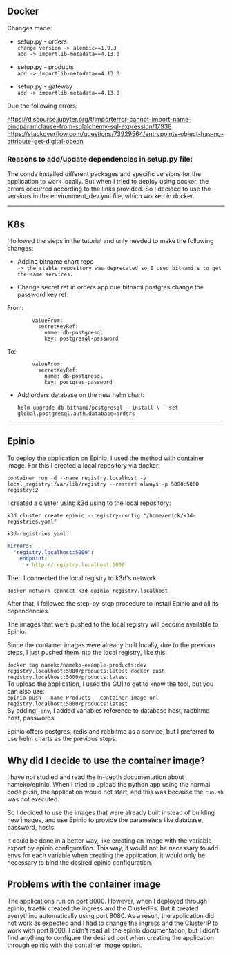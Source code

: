 ## Docker

Changes made:

- setup.py - orders  
  `change version -> alembic==1.9.3`  
  `add -> importlib-metadata==4.13.0`

- setup.py - products  
  `add -> importlib-metadata==4.13.0`

- setup.py - gateway  
  `add -> importlib-metadata==4.13.0`

Due the following errors:

https://discourse.jupyter.org/t/importerror-cannot-import-name-bindparamclause-from-sqlalchemy-sql-expression/17938
https://stackoverflow.com/questions/73929564/entrypoints-object-has-no-attribute-get-digital-ocean

### Reasons to add/update dependencies in setup.py file:

The conda installed different packages and specific versions for the application to work locally. But when I tried to deploy using docker, the errors occurred according to the links provided. So I decided to use the versions in the environment_dev.yml file, which worked in docker.

--------------------------------------------------------------------
## K8s

I followed the steps in the tutorial and only needed to make the following changes:

- Adding bitname chart repo  
  `-> the stable repository was deprecated so I used bitnami's to get the same services.`

- Change secret ref in orders app due bitnami postgres change the password key ref:

From:

            valueFrom:
              secretKeyRef:
                name: db-postgresql
                key: postgresql-password

To:

            valueFrom:
              secretKeyRef:
                name: db-postgresql
                key: postgres-password

- Add orders database on the new helm chart:

	`helm upgrade db bitnami/postgresql --install \
		--set global.postgresql.auth.database=orders`


--------------------------------------------------------------------


## Epinio

To deploy the application on Epinio, I used the method with container image.
For this I created a local repository via docker:

`container run -d --name registry.localhost -v local_registry:/var/lib/registry --restart always -p 5000:5000 registry:2`

I created a cluster using k3d using to the local repository:

`k3d cluster create epinio --registry-config "/home/erick/k3d-registries.yaml"`

`k3d-registries.yaml:`
``` yaml
mirrors:
  "registry.localhost:5000":
    endpoint:
      - http://registry.localhost:5000`
```

Then I connected the local registry to k3d's network

`docker network connect k3d-epinio registry.localhost`

After that, I followed the step-by-step procedure to install Epinio and all its dependencies.

The images that were pushed to the local registry will become available to Epinio.

Since the container images were already built locally, due to the previous steps, I just pushed them into the local registry, like this:

`
docker tag nameko/nameko-example-products:dev registry.localhost:5000/products:latest
docker push registry.localhost:5000/products:latest
`  
To upload the application, I used the GUI to get to know the tool, but you can also use:  
`epinio push --name Products --container-image-url registry.localhost:5000/products:latest`  
By adding `-env`, I added variables reference to database host, rabbitmq host, passwords.

Epinio offers postgres, redis and rabbitmq as a service, but I preferred to use helm charts as the previous steps.

## Why did I decide to use the container image?

I have not studied and read the in-depth documentation about nameko/epinio. When I tried to upload the python app using the normal code push, the application would not start, and this was because the `run.sh` was not executed.

So I decided to use the images that were already built instead of building new images, and use Epinio to provide the parameters like database, password, hosts.

It could be done in a better way, like creating an image with the variable export by epinio configuration. This way, it would not be necessary to add envs for each variable when creating the application, it would only be necessary to bind the desired epinio configuration.

## Problems with the container image

The applications run on port 8000.
However, when I deployed through epinio, traefik created the ingress and the ClusterIPs. But it created everything automatically using port 8080. As a result, the application did not work as expected and I had to change the ingress and the ClusterIP to work with port 8000. 
I didn't read all the epinio documentation, but I didn't find anything to configure the desired port when creating the application through epinio with the container image option. 